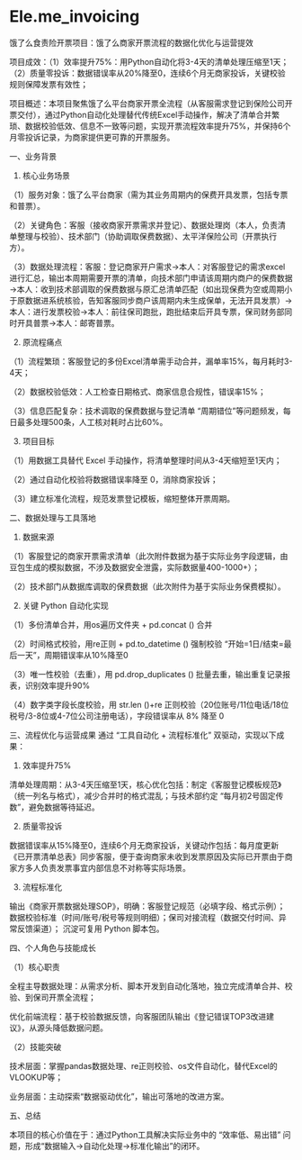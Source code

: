 # Ele.me_invoicing
饿了么食责险开票项目：饿了么商家开票流程的数据化优化与运营提效

项目成效：（1）效率提升75%：用Python自动化将3-4天的清单处理压缩至1天；（2）质量零投诉：数据错误率从20%降至0，连续6个月无商家投诉，关键校验规则保障发票有效性；

项目概述：本项目聚焦饿了么平台商家开票全流程（从客服需求登记到保险公司开票交付），通过Python自动化处理替代传统Excel手动操作，解决了清单合并繁琐、数据校验低效、信息不一致等问题，实现开票流程效率提升75%，并保持6个月零投诉记录，为商家提供更可靠的开票服务。

一、业务背景
1. 核心业务场景
   
（1）服务对象：饿了么平台商家（需为其业务周期内的保费开具发票，包括专票和普票）。

（2）关键角色：客服（接收商家开票需求并登记）、数据处理岗（本人，负责清单整理与校验）、技术部门（协助调取保费数据）、太平洋保险公司（开票执行方）。

（3）数据处理流程：客服：登记商家开户需求→本人：对客服登记的需求excel进行汇总，输出本周期需要开票的清单，向技术部门申请该周期内商户的保费数据→本人：收到技术部调取的保费数据与原汇总清单匹配（如出现保费为空或周期小于原数据进系统核验，告知客服同步商户该周期内未生成保单，无法开具发票）→本人：进行发票校验→本人：前往保司跑批，跑批结束后开具专票，保司财务部同时开具普票→本人：邮寄普票。

2. 原流程痛点
   
（1）流程繁琐：客服登记的多份Excel清单需手动合并，漏单率15%，每月耗时3-4天；

（2）数据校验低效：人工检查日期格式、商家信息合规性，错误率15%；

（3）信息匹配复杂：技术调取的保费数据与登记清单 “周期错位”等问题频发，每日最多处理500条，人工核对耗时占比60%。

3. 项目目标
   
（1）用数据工具替代 Excel 手动操作，将清单整理时间从3-4天缩短至1天内；

（2）通过自动化校验将数据错误率降至 0，消除商家投诉；

（3）建立标准化流程，规范发票登记模板，缩短整体开票周期。

二、数据处理与工具落地

1. 数据来源
   
（1）客服登记的商家开票需求清单（此次附件数据为基于实际业务字段逻辑，由豆包生成的模拟数据，不涉及数据安全泄露，实际数据量400-1000+）；

（2）技术部门从数据库调取的保费数据（此次附件为基于实际业务保费模拟）。

2. 关键 Python 自动化实现
   
（1）多份清单合并，用os遍历文件夹 + pd.concat () 合并

（2）时间格式校验，用re正则 + pd.to_datetime () 强制校验 “开始=1日/结束=最后一天”，周期错误率从10%降至0

（3）唯一性校验（去重），用 pd.drop_duplicates () 批量去重，输出重复记录报表，识别效率提升90%

（4）数字类字段长度校验，用 str.len ()+re 正则校验（20位账号/11位电话/18位税号/3-8位或4-7位公司注册电话），字段错误率从 8% 降至 0

三、流程优化与运营成果
通过 “工具自动化 + 流程标准化” 双驱动，实现以下成果：

1. 效率提升75%
   
清单处理周期：从3-4天压缩至1天，核心优化包括：制定《客服登记模板规范》（统一列名与格式），减少合并时的格式混乱；与技术部约定 “每月初2号固定传数”，避免数据等待延迟。

2. 质量零投诉
   
数据错误率从15%降至0，连续6个月无商家投诉，关键动作包括：每月度更新《已开票清单总表》同步客服，便于查询商家未收到发票原因及实际已开票由于商家方多人负责发票事宜内部信息不对称等实际场景。

3. 流程标准化
   
输出《商家开票数据处理SOP》，明确：客服登记规范（必填字段、格式示例）；数据校验标准（时间/账号/税号等规则明细）；保司对接流程（数据交付时间、异常反馈渠道）；
沉淀可复用 Python 脚本包。

四、个人角色与技能成长

（1）核心职责

全程主导数据处理：从需求分析、脚本开发到自动化落地，独立完成清单合并、校验、到保司开票全流程；

优化前端流程：基于校验数据反馈，向客服团队输出《登记错误TOP3改进建议》，从源头降低数据问题。

（2）技能突破

技术层面：掌握pandas数据处理、re正则校验、os文件自动化，替代Excel的VLOOKUP等；

业务层面：主动探索“数据驱动优化”，输出可落地的改进方案。

五、总结

本项目的核心价值在于：通过Python工具解决实际业务中的 “效率低、易出错” 问题，形成“数据输入→自动化处理→标准化输出”的闭环。
